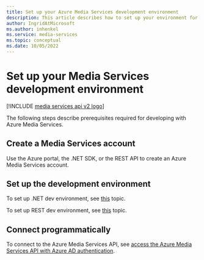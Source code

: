 ```yaml
---
title: Set up your Azure Media Services development environment
description: This article describes how to set up your environment for developing with Azure Media Services.
author: IngridAtMicrosoft
ms.author: inhenkel
ms.service: media-services
ms.topic: conceptual
ms.date: 10/05/2022
---
```


<!-- ms.assetid: 0258a633-8b42-4853-acc7-3b5162d1d8cd -->

# Set up your Media Services development environment

[!INCLUDE [media services api v2 logo](./includes/v2-hr.md)]



The following steps describe prerequisites required for developing with Azure Media Services.

## Create a Media Services account
Use the Azure portal, the .NET SDK, or the REST API to create an Azure Media Services account.

<a id="setup_dev_env"></a>

## Set up the development environment

To set up .NET dev environment, see [this](media-services-dotnet-how-to-use.md) topic.

To set up REST dev environment, see [this](media-services-rest-how-to-use.md) topic.

<a id="connect"></a>

## Connect programmatically

To connect to the Azure Media Services API, see [access the Azure Media Services API with Azure AD authentication](media-services-use-aad-auth-to-access-ams-api.md).
